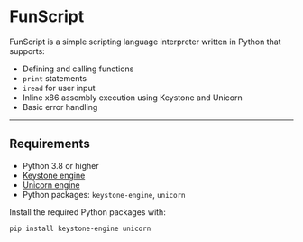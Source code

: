 # FunScript

FunScript is a simple scripting language interpreter written in Python that supports:

- Defining and calling functions  
- `print` statements  
- `iread` for user input  
- Inline x86 assembly execution using Keystone and Unicorn  
- Basic error handling  

---

## Requirements

- Python 3.8 or higher  
- [Keystone engine](https://www.keystone-engine.org/)  
- [Unicorn engine](https://www.unicorn-engine.org/)  
- Python packages: `keystone-engine`, `unicorn`  

Install the required Python packages with:

```bash
pip install keystone-engine unicorn

